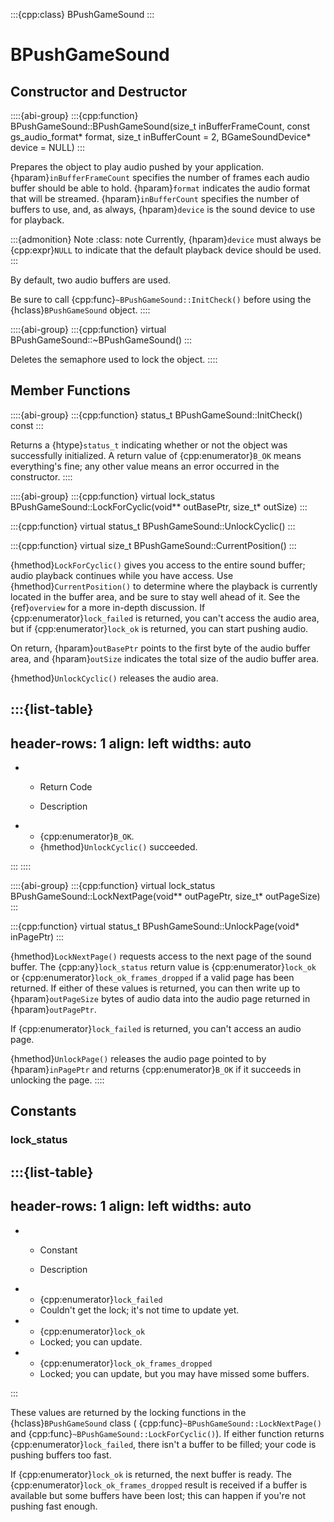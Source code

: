 :::{cpp:class} BPushGameSound
:::

# BPushGameSound

## Constructor and Destructor

::::{abi-group}
:::{cpp:function} BPushGameSound::BPushGameSound(size_t inBufferFrameCount, const gs_audio_format* format, size_t inBufferCount = 2, BGameSoundDevice* device = NULL)
:::

Prepares the object to play audio pushed by your application.
{hparam}`inBufferFrameCount` specifies the number of frames each audio
buffer should be able to hold. {hparam}`format` indicates the audio format
that will be streamed. {hparam}`inBufferCount` specifies the number of
buffers to use, and, as always, {hparam}`device` is the sound device to use
for playback.

:::{admonition} Note
:class: note
Currently, {hparam}`device` must always be {cpp:expr}`NULL` to indicate
that the default playback device should be used.
:::

By default, two audio buffers are used.

Be sure to call {cpp:func}`~BPushGameSound::InitCheck()` before using the
{hclass}`BPushGameSound` object.
::::

::::{abi-group}
:::{cpp:function} virtual BPushGameSound::~BPushGameSound()
:::

Deletes the semaphore used to lock the object.
::::

## Member Functions

::::{abi-group}
:::{cpp:function} status_t BPushGameSound::InitCheck() const
:::

Returns a {htype}`status_t` indicating whether or not the object was
successfully initialized. A return value of {cpp:enumerator}`B_OK` means
everything's fine; any other value means an error occurred in the
constructor.
::::

::::{abi-group}
:::{cpp:function} virtual lock_status BPushGameSound::LockForCyclic(void** outBasePtr, size_t* outSize)
:::

:::{cpp:function} virtual status_t BPushGameSound::UnlockCyclic()
:::

:::{cpp:function} virtual size_t BPushGameSound::CurrentPosition()
:::

{hmethod}`LockForCyclic()` gives you access to the entire sound buffer;
audio playback continues while you have access. Use
{hmethod}`CurrentPosition()` to determine where the playback is currently
located in the buffer area, and be sure to stay well ahead of it. See the
{ref}`overview` for a more in-depth discussion. If
{cpp:enumerator}`lock_failed` is returned, you can't access the audio area,
but if {cpp:enumerator}`lock_ok` is returned, you can start pushing audio.

On return, {hparam}`outBasePtr` points to the first byte of the audio
buffer area, and {hparam}`outSize` indicates the total size of the audio
buffer area.

{hmethod}`UnlockCyclic()` releases the audio area.

:::{list-table}
---
header-rows: 1
align: left
widths: auto
---
-
	- Return Code

	- Description

-
	- {cpp:enumerator}`B_OK`.
	- {hmethod}`UnlockCyclic()` succeeded.

:::
::::

::::{abi-group}
:::{cpp:function} virtual lock_status BPushGameSound::LockNextPage(void** outPagePtr, size_t* outPageSize)
:::

:::{cpp:function} virtual status_t BPushGameSound::UnlockPage(void* inPagePtr)
:::

{hmethod}`LockNextPage()` requests access to the next page of the sound
buffer. The {cpp:any}`lock_status` return value is
{cpp:enumerator}`lock_ok` or {cpp:enumerator}`lock_ok_frames_dropped` if a
valid page has been returned. If either of these values is returned, you
can then write up to {hparam}`outPageSize` bytes of audio data into the
audio page returned in {hparam}`outPagePtr`.

If {cpp:enumerator}`lock_failed` is returned, you can't access an audio
page.

{hmethod}`UnlockPage()` releases the audio page pointed to by
{hparam}`inPagePtr` and returns {cpp:enumerator}`B_OK` if it succeeds in
unlocking the page.
::::

## Constants

### lock_status

:::{list-table}
---
header-rows: 1
align: left
widths: auto
---
-
	- Constant

	- Description

-
	- {cpp:enumerator}`lock_failed`
	- Couldn't get the lock; it's not time to update yet.
-
	- {cpp:enumerator}`lock_ok`
	- Locked; you can update.
-
	- {cpp:enumerator}`lock_ok_frames_dropped`
	- Locked; you can update, but you may have missed some buffers.

:::

These values are returned by the locking functions in the
{hclass}`BPushGameSound` class (
{cpp:func}`~BPushGameSound::LockNextPage()` and
{cpp:func}`~BPushGameSound::LockForCyclic()`). If either function returns
{cpp:enumerator}`lock_failed`, there isn't a buffer to be filled; your code
is pushing buffers too fast.

If {cpp:enumerator}`lock_ok` is returned, the next buffer is ready. The
{cpp:enumerator}`lock_ok_frames_dropped` result is received if a buffer is
available but some buffers have been lost; this can happen if you're not
pushing fast enough.
